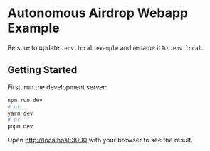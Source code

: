 # Autonomous Airdrop Webapp Example

Be sure to update `.env.local.example` and rename it to `.env.local`.

## Getting Started

First, run the development server:

```bash
npm run dev
# or
yarn dev
# or
pnpm dev
```

Open [http://localhost:3000](http://localhost:3000) with your browser to see the result.
